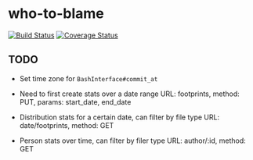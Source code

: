 who-to-blame
============

[![Build Status](https://travis-ci.org/golmansax/who-to-blame.svg?branch=master)](https://travis-ci.org/golmansax/who-to-blame)
[![Coverage Status](https://img.shields.io/coveralls/golmansax/who-to-blame.svg)](https://coveralls.io/r/golmansax/who-to-blame)

TODO
----

- Set time zone for `BashInterface#commit_at`

- Need to first create stats over a date range
URL: footprints, method: PUT, params: start_date, end_date

- Distribution stats for a certain date, can filter by file type
URL: date/footprints, method: GET

- Person stats over time, can filter by filer type
URL: author/:id, method: GET
